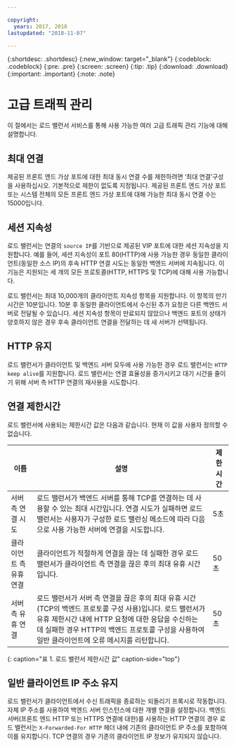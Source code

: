 ```yaml
---

copyright:
  years: 2017, 2018
lastupdated: "2018-11-07"

---
```


{:shortdesc: .shortdesc}
{:new_window: target="_blank"}
{:codeblock: .codeblock}
{:pre: .pre}
{:screen: .screen}
{:tip: .tip}
{:download: .download}
{:important: .important}
{:note: .note}

# 고급 트래픽 관리
이 절에서는 로드 밸런서 서비스를 통해 사용 가능한 여러 고급 트래픽 관리 기능에 대해 설명합니다.

## 최대 연결

제공된 프론트 엔드 가상 포트에 대한 최대 동시 연결 수를 제한하려면 ‘최대 연결’구성을 사용하십시오. 기본적으로 제한이 없도록 지정됩니다. 제공된 프론트 엔드 가상 포트 또는 시스템 전체의 모든 프론트 엔드 가상 포트에 대해 가능한 최대 동시 연결 수는 15000입니다.  

## 세션 지속성

로드 밸런서는 연결의 `source IP`를 기반으로 제공된 VIP 포트에 대한 세션 지속성을 지원합니다. 예를 들어, 세션 지속성이 포트 80(HTTP)에 사용 가능한 경우 동일한 클라이언트(동일한 소스 IP)의 후속 HTTP 연결 시도는 동일한 백엔드 서버에 지속됩니다. 이 기능은 지원되는 세 개의 모든 프로토콜(HTTP, HTTPS 및 TCP)에 대해 사용 가능합니다.

로드 밸런서는 최대 10,000개의 클라이언트 지속성 항목을 지원합니다. 이 항목의 만기 시간은 10분입니다. 10분 후 동일한 클라이언트에서 수신된 추가 요청은 다른 백엔드 서버로 전달될 수 있습니다. 세션 지속성 항목이 만료되지 않았으나 백엔드 포트의 상태가 양호하지 않은 경우 후속 클라이언트 연결을 전달하는 데 새 서버가 선택됩니다.  

## HTTP 유지
로드 밸런서가 클라이언트 및 백엔드 서버 모두에 사용 가능한 경우 로드 밸런서는 `HTTP keep alive`를 지원합니다. 로드 밸런서는 연결 효율성을 증가시키고 대기 시간을 줄이기 위해 서버 측 HTTP 연결의 재사용을 시도합니다.

## 연결 제한시간
로드 밸런서에 사용되는 제한시간 값은 다음과 같습니다. 현재 이 값을 사용자 정의할 수 없습니다.

|이름 |설명 |제한시간 |                                                                                              
| ------------------------------------------ | --------------------------------------------------- | ------------------- |
|서버 측 연결 시도    |로드 밸런서가 백엔드 서버를 통해 TCP를 연결하는 데 사용할 수 있는 최대 시간입니다. 연결 시도가 실패하면 로드 밸런서는 사용자가 구성한 로드 밸런싱 메소드에 따라 다음으로 사용 가능한 서버에 연결을 시도합니다. |5초   |
|클라이언트 측 유휴 연결  |클라이언트가 적절하게 연결을 끊는 데 실패한 경우 로드 밸런서가 클라이언트 측 연결을 끊은 후의 최대 유휴 시간입니다.|50초  |
|서버 측 유휴 연결 |로드 밸런서가 서버 측 연결을 끊은 후의 최대 유휴 시간(TCP의 백엔드 프로토콜 구성 사용)입니다. 로드 밸런서가 유휴 제한시간 내에 HTTP 요청에 대한 응답을 수신하는 데 실패한 경우 HTTP의 백엔드 프로토콜 구성을 사용하여 일반 클라이언트에 오류 메시지를 리턴합니다.                                |50초 |
{: caption="표 1. 로드 밸런서 제한시간 값" caption-side="top"} 

## 일반 클라이언트 IP 주소 유지 

로드 밸런서가 클라이언트에서 수신 트래픽을 종료하는 되돌리기 프록시로 작동합니다. 자체 IP 주소를 사용하여 백엔드 서버 인스턴스에 대한 개별 연결을 설정합니다. 백엔드 서버(프론트 엔드 HTTP 또는 HTTPS 연결에 대한)를 사용하는 HTTP 연결의 경우 로드 밸런서는 `X-Forwarded-For HTTP` 헤더 내에 기존의 클라이언트 IP 주소를 포함하여 이를 유지합니다. TCP 연결의 경우 기존의 클라이언트 IP 정보가 유지되지 않습니다.
